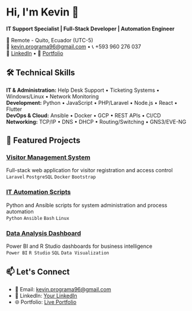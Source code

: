 # Hi, I'm Kevin 👋

**IT Support Specialist | Full-Stack Developer | Automation Engineer**  

📍 Remote - Quito, Ecuador (UTC-5)  
📧 kevin.programa96@gmail.com • 📞 +593 960 276 037  
🔗 [LinkedIn](https://linkedin.com/in/tu-perfil) • 🔗 [Portfolio](https://kevin996-ui.github.io)

## 🛠️ Technical Skills  
**IT & Administration:** Help Desk Support • Ticketing Systems • Windows/Linux • Network Monitoring  
**Development:** Python • JavaScript • PHP/Laravel • Node.js • React • Flutter  
**DevOps & Cloud:** Ansible • Docker • GCP • REST APIs • CI/CD  
**Networking:** TCP/IP • DNS • DHCP • Routing/Switching • GNS3/EVE-NG

## 🚀 Featured Projects  

### [Visitor Management System](https://github.com/Kevin996-ui/visitor-management)  
Full-stack web application for visitor registration and access control  
`Laravel` `PostgreSQL` `Docker` `Bootstrap`

### [IT Automation Scripts](https://github.com/Kevin996-ui/automation-scripts)  
Python and Ansible scripts for system administration and process automation  
`Python` `Ansible` `Bash` `Linux`

### [Data Analysis Dashboard](https://github.com/Kevin996-ui/data-dashboards)  
Power BI and R Studio dashboards for business intelligence  
`Power BI` `R Studio` `SQL` `Data Visualization`

## 📫 Let's Connect  
- 📧 Email: kevin.programa96@gmail.com  
- 💼 LinkedIn: [Your LinkedIn](https://linkedin.com/in/tu-perfil)  
- 🌐 Portfolio: [Live Portfolio](https://kevin996-ui.github.io)
